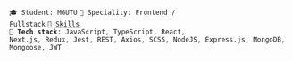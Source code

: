 <code>🎓 Student: MGUTU</code> <code>👷 Speciality: Frontend / Fullstack</code> <code>🧮 [Skills](SKILLS.md)</code><br>
<code>🔧 <strong>Tech stack</strong>: JavaScript, TypeScript, React, Next.js, Redux, Jest, REST, Axios, SCSS, NodeJS, Express.js, MongoDB, Mongoose, JWT
</code>

